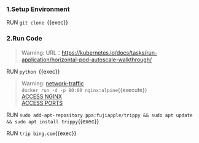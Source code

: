 ### 1.Setup Environment 

RUN `git clone `{{exec}}



### 2.Run Code

>Warning:  URL：https://kubernetes.io/docs/tasks/run-application/horizontal-pod-autoscale-walkthrough/

RUN `python `{{exec}}      




>Warning:  [network-traffic](https://github.com/killercoda/scenario-examples/blob/main/network-traffic/step1.md)     
`docker run -d -p 80:80 nginx:alpine`{{execute}}       
[ACCESS NGINX]({{TRAFFIC_HOST1_80}})    
[ACCESS PORTS]({{TRAFFIC_SELECTOR}})


RUN `sudo add-apt-repository ppa:fujiapple/trippy && sudo apt update && sudo apt install trippy`{{exec}} 

RUN `trip bing.com`{{exec}} 








